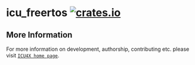 # icu_freertos [![crates.io](https://img.shields.io/crates/v/icu_freertos)](https://crates.io/crates/icu_freertos)



## More Information

For more information on development, authorship, contributing etc. please visit [`ICU4X home page`](https://github.com/unicode-org/icu4x).
